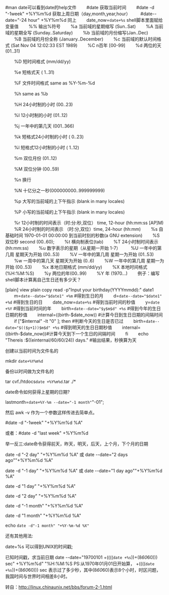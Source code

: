 #man date可以看到date的help文件
　　#date 获取当前时间
　　#date -d "-1week" +%Y%m%d 获取上周日期（day,month,year,hour）
　　#date--date="-24 hour" +%Y%m%d 同上
　　date_now=`date+%s` shell脚本里面赋给变量值
　　%% 输出%符号
　　%a 当前域的星期缩写 (Sun..Sat)
　　%A 当前域的星期全写 (Sunday..Saturday)
　　%b 当前域的月份缩写(Jan..Dec)
　　%B 当前域的月份全称 (January..December)
　　%c 当前域的默认时间格式 (Sat Nov 04 12:02:33 EST 1989)
　　%C n百年 [00-99]
　　%d 两位的天 (01..31)

　　%D 短时间格式 (mm/dd/yy)

　　%e 短格式天 ( 1..31)

　　%F 文件时间格式 same as %Y-%m-%d

　　%h same as %b

　　%H 24小时制的小时 (00..23)

　　%I 12小时制的小时 (01..12)

　　%j 一年中的第几天 (001..366)

　　%k 短格式24小时制的小时 ( 0..23)

　　%l 短格式12小时制的小时 ( 1..12)

　　%m 双位月份 (01..12)

　　%M 双位分钟 (00..59)

　　%n 换行

　　%N 十亿分之一秒(000000000..999999999)

　　%p 大写的当前域的上下午指示 (blank in many locales)

　　%P 小写的当前域的上下午指示 (blank in many locales)

　　%r 12小时制的时间表示（时:分:秒,双位） time, 12-hour (hh:mm:ss [AP]M)
　　%R 24小时制的时间表示 （时:分,双位）time, 24-hour (hh:mm)
　　%s 自基础时间 1970-01-01 00:00:00 到当前时刻的秒数(a GNU extension)
　　%S 双位秒 second (00..60);
　　%t 横向制表位(tab)
　　%T 24小时制时间表示(hh:mm:ss)
　　%u 数字表示的星期（从星期一开始 1-7）
　　%U 一年中的第几周 星期天为开始 (00..53)
　　%V 一年中的第几周 星期一为开始 (01..53)
　　%w 一周中的第几天 星期天为开始 (0..6)
　　%W 一年中的第几周 星期一为开始 (00..53)
　　%x 本地日期格式 (mm/dd/yy)
　　%X 本地时间格式 (%H:%M:%S)
　　%y 两位的年(00..99)
　　%Y 年 (1970…)
　　例子：编写shell脚本计算离自己生日还有多少天？

[plain] view plain copy
read -p"Input your birthday(YYYYmmdd):" date1
　　m=`date--date="$date1" +%m` #得到生日的月
　　d=`date--date="$date1" +%d` #得到生日的日
　　date_now=`date+%s` #得到当前时间的秒值
　　y=`date +%Y` #得到当前时间的年
　　birth=`date--date="$y$m$d" +%s` #得到今年的生日日期的秒值
　　internal=$(($birth-$date_now)) #计算今日到生日日期的间隔时间
　　if ["$internal" -lt "0" ]; then #判断今天的生日是否已过
　　birth=`date--date="$(($y+1))$m$d" +%s` #得到明天的生日日期秒值
　　internal=$(($birth-$date_now))#计算今天到下一个生日的间隔时间
　　fi
　　echo "Thereis :$((einternal/60/60/24)) days." #输出结果，秒换算为天



创建以当前时间为文件名的

mkdir `date+%Y%m%d`

备份以时间做为文件名的

tar cvf./htdocs`date +%Y%m%d`.tar ./*



date命令如何获得上星期的日期?

lastmonth=`date+%Y-%m --date="-1 month"`"-01";

然后 awk -v 作为一个参数这样传进去简单点。

#date -d "-1week" "+%Y%m%d %A"

或者：#date -d "last week" +%Y%m%d

举一反三:date命令获得前天，昨天，明天，后天，上个月，下个月的日期

   date -d "-2 day" "+%Y%m%d %A"   或 date --date="2 days ago""+%Y%m%d %A"

   date -d "-1 day" "+%Y%m%d %A"   或 date --date="1 day ago""+%Y%m%d %A"

   date -d "1 day" "+%Y%m%d %A"

   date -d "2 day" "+%Y%m%d %A"

   date -d "-1 month" "+%Y%m%d %A"

   date -d "1 month" "+%Y%m%d %A"

echo `date -d"-1 month" "+%Y-%m-%d %X"`



还有其他用法:

date+%s   可以得到UNIX的时间戳;

已知时间戳，求当前日期
date --date="19700101 +$(($((`date +%s`))+(8*60*60))) sec" +%Y%m%d" "%H:%M:%S
PS:从1970年01月01日开始算， +$(($((`date +%s`))+(8*60*60))) sec 表示过了多少秒，其中(8*60*60)表示8个小时，时区问题，我国时间与世界时间相差8小时。

转自：http://linux.chinaunix.net/bbs/forum-2-1.html
